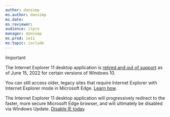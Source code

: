 ```yaml
---
author: dansimp
ms.author: dansimp
ms.date:  
ms.reviewer:
audience: itpro
manager: dansimp
ms.prod: ie11
ms.topic: include
---
```


> [!IMPORTANT]
The Internet Explorer 11 desktop application is [retired and out of support](https://aka.ms/IEJune15Blog) as of June 15, 2022 for certain versions of Windows 10.  

You can still access older, legacy sites that require Internet Explorer with Internet Explorer mode in Microsoft Edge. [Learn how](https://aka.ms/IEmodewebsite). 

The Internet Explorer 11 desktop application will progressively redirect to the faster, more secure Microsoft Edge browser, and will ultimately be disabled via Windows Update. [Disable IE today](/deployedge/edge-ie-disable-ie11). 